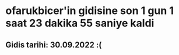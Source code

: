 # ofarukbicer'in gidisine son 1 gun 1 saat 23 dakika 55 saniye kaldi

## Gidis tarihi: 30.09.2022 :(